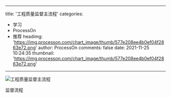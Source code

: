 
---
title: '工程质量监督主流程'
categories: 
 - 学习
 - ProcessOn
 - 推荐
headimg: 'https://img.processon.com/chart_image/thumb/577e208ee4b0ef04f2863e72.png'
author: ProcessOn
comments: false
date: 2021-11-25 10:24:35
thumbnail: 'https://img.processon.com/chart_image/thumb/577e208ee4b0ef04f2863e72.png'
---

<div>   
<img class="thumb" alt="工程质量监督主流程" src="https://img.processon.com/chart_image/thumb/577e208ee4b0ef04f2863e72.png" referrerpolicy="no-referrer">
<p>监督流程</p>  
</div>
            